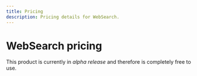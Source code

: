 ```yaml
---
title: Pricing
description: Pricing details for WebSearch.
---
```


# WebSearch pricing

This product is currently in _alpha release_ and therefore is completely free to use.
